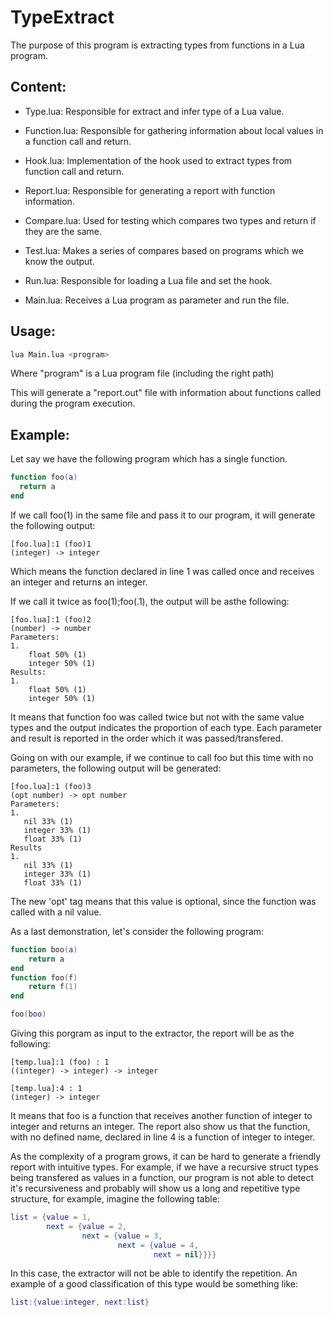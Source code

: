# TypeExtract

The purpose of this program is extracting types from functions in a Lua program.

## Content:

* Type.lua: Responsible for extract and infer type of a Lua value.

* Function.lua: Responsible for gathering information about local values in a function call and return.

* Hook.lua: Implementation of the hook used to extract types from function call and return.

* Report.lua: Responsible for generating a report with function information.

* Compare.lua: Used for testing which compares two types and return if they are the same.

* Test.lua: Makes a series of compares based on programs which we know the output.

* Run.lua: Responsible for loading a Lua file and set the hook.

* Main.lua: Receives a Lua program as parameter and run the file.

## Usage:

```bash
lua Main.lua <program>
```

Where "program" is a Lua program file (including the right path)
  
This will generate a "report.out" file with information about functions called during the program execution.

## Example:

Let say we have the following program which has a single function.
  
```lua
function foo(a)
  return a
end
```

If we call foo(1) in the same file and pass it to our program, it will generate the following output:
  
```
[foo.lua]:1 (foo)1
(integer) -> integer
```

Which means the function declared in line 1 was called once and receives an integer and returns an integer.
  
If we call it twice as foo(1);foo(.1), the output will be asthe following:
  
```
[foo.lua]:1 (foo)2
(number) -> number
Parameters:
1.
    float 50% (1)
    integer 50% (1)
Results:
1.
    float 50% (1)
    integer 50% (1)
```

It means that function foo was called twice but not with the same value types and the output indicates the proportion of each type. Each parameter and result is reported in the order which it was passed/transfered.

Going on with our example, if we continue to call foo but this time with no parameters, the following output will be generated:
  
 ```
[foo.lua]:1 (foo)3
(opt number) -> opt number
Parameters:
1.
    nil 33% (1)
    integer 33% (1)
    float 33% (1)
Results
1.
    nil 33% (1)
    integer 33% (1)
    float 33% (1)
```

The new 'opt' tag means that this value is optional, since the function was called with a nil value. 

As a last demonstration, let's consider the following program:

```lua
function boo(a)
    return a
end
function foo(f)
    return f(1)
end

foo(boo)
```

Giving this porgram as input to the extractor, the report will be as the following:

```
[temp.lua]:1 (foo) : 1
((integer) -> integer) -> integer

[temp.lua]:4 : 1
(integer) -> integer
```

It means that foo is a function that receives another function of integer to integer and returns an integer. The report also show us that the function, with no defined name, declared in line 4 is a function of integer to integer.

As the complexity of a program grows, it can be hard to generate a friendly report with intuitive types. For example, if we have a recursive struct types being transfered as values in a function, our program is not able to detect it's recursiveness and probably will show us a long and repetitive type structure, for example, imagine the following table:
  
  ```lua
  list = {value = 1,
          next = {value = 2,
                  next = {value = 3,
                          next = {value = 4,
                                  next = nil}}}}
```

In this case, the extractor will not be able to identify the repetition. An example of a good classification of this type would be something like:

```lua
list:{value:integer, next:list} 
```
